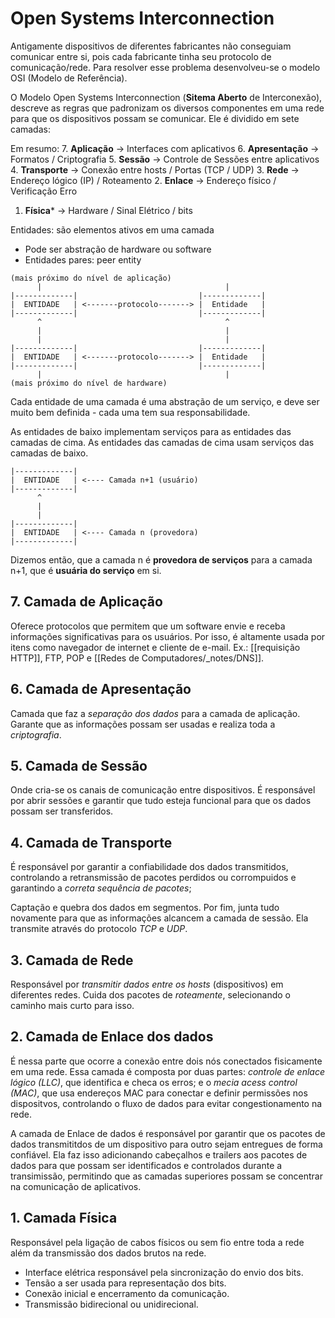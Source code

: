 # Open Systems Interconnection

Antigamente dispositivos de diferentes fabricantes não conseguiam comunicar entre si, pois cada fabricante tinha seu protocolo de comunicação/rede. Para resolver esse problema desenvolveu-se o modelo OSI (Modelo de Referência).

O Modelo Open Systems Interconnection (**Sitema Aberto** de Interconexão), descreve as regras que padronizam os diversos componentes em uma rede para que os dispositivos possam se comunicar. Ele é dividido em sete camadas:

Em resumo:
7. **Aplicação** -> Interfaces com aplicativos
6. **Apresentação** -> Formatos / Criptografia
5. **Sessão** -> Controle de Sessões entre aplicativos
4. **Transporte** -> Conexão entre hosts / Portas (TCP / UDP)
3. **Rede** -> Endereço lógico (IP) / Roteamento
2. **Enlace** -> Endereço físico / Verificação Erro
1. **Física*** -> Hardware / Sinal Elétrico / bits

Entidades: são elementos ativos em uma camada
- Pode ser abstração de hardware ou software
- Entidades pares: peer entity

```
(mais próximo do nível de aplicação)
      |                                         |
|-------------|                           |-------------|
|  ENTIDADE   | <-------protocolo-------> |  Entidade   |
|-------------|                           |-------------|
      ^                                         ^
      |                                         |
      |                                         |
|-------------|                           |-------------|
|  ENTIDADE   | <-------protocolo-------> |  Entidade   |
|-------------|                           |-------------|       
      |                                         |
(mais próximo do nível de hardware)
```

Cada entidade de uma camada é uma abstração de um serviço, e deve ser muito bem definida - cada uma tem sua responsabilidade. 

As entidades de baixo implementam serviços para as entidades das camadas de cima. As entidades das camadas de cima usam serviços das camadas de baixo.

```
|-------------|
|  ENTIDADE   | <---- Camada n+1 (usuário) 
|-------------|             
      ^
      |
      |
|-------------|
|  ENTIDADE   | <---- Camada n (provedora)         
|-------------|             
```

Dizemos então, que a camada n é **provedora de serviços** para a camada n+1, que é **usuária do serviço** em si.

## 7. Camada de Aplicação
Oferece protocolos que permitem que um software envie e receba informações significativas para os usuários. Por isso, é altamente usada por itens como navegador de internet e cliente de e-mail. 
Ex.: [[requisição HTTP]], FTP, POP e [[Redes de Computadores/_notes/DNS]].

## 6. Camada de Apresentação
Camada que faz a *separação dos dados* para a camada de aplicação. Garante que as informações possam ser usadas e realiza toda a *criptografia*.

## 5. Camada de Sessão
Onde cria-se os canais de comunicação entre dispositivos. É responsável por abrir sessões e garantir que tudo esteja funcional para que os dados possam ser transferidos.

## 4. Camada de Transporte
É responsável por garantir a confiabilidade dos dados transmitidos, controlando a retransmissão de pacotes perdidos ou corrompuidos e garantindo a *correta sequência de pacotes*;

Captação e quebra dos dados em segmentos. Por fim, junta tudo novamente para que as informações alcancem a camada de sessão. Ela transmite através do protocolo *TCP* e *UDP*.

## 3. Camada de Rede
Responsável por *transmitir dados entre os hosts* (dispositivos) em diferentes redes. Cuida dos pacotes de *roteamente*, selecionando o caminho mais curto para isso.

## 2. Camada de Enlace dos dados
É nessa parte que ocorre a conexão entre dois nós conectados fisicamente em uma rede. Essa camada é composta por duas partes: *controle de enlace lógico (LLC)*, que identifica e checa os erros; e o *mecia acess control (MAC)*, que usa endereços MAC para conectar e definir permissões nos dispositvos, controlando o fluxo de dados para evitar congestionamento na rede.

A camada de Enlace de dados é responsável por garantir que os pacotes de dados transmititdos de um dispositivo para outro sejam entregues de forma confiável. Ela faz isso adicionando cabeçalhos e trailers aos pacotes de dados para que possam ser identificados e controlados durante a transimissão, permitindo que as camadas superiores possam se concentrar na comunicação de aplicativos.

## 1. Camada Física
Responsável pela ligação de cabos físicos ou sem fio entre toda a rede além da transmissão dos dados brutos na rede.
- Interface elétrica responsável pela sincronização do envio dos bits.
- Tensão a ser usada para representação dos bits.
- Conexão inicial e encerramento da comunicação.
- Transmissão bidirecional ou unidirecional.